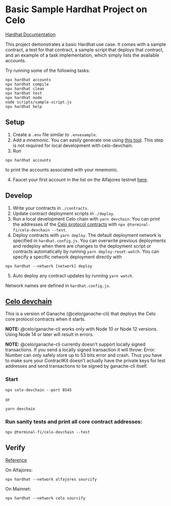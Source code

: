 # Basic Sample Hardhat Project on Celo

[Hardhat Documentation](https://hardhat.org/getting-started/#overview)

This project demonstrates a basic Hardhat use case. It comes with a sample contract, a test for that contract, a sample script that deploys that contract, and an example of a task implementation, which simply lists the available accounts.

Try running some of the following tasks:

```shell
npx hardhat accounts
npx hardhat compile
npx hardhat clean
npx hardhat test
npx hardhat node
node scripts/sample-script.js
npx hardhat help
```

## Setup

1. Create a `.env` file similar to `.envexample`. 
2. Add a mnemonic. You can easily generate one using [this tool](https://iancoleman.io/bip39/). This step is not required for local development with celo-devchain.
3. Run

```shell
npx hardhat accounts
```

to print the accounts associated with your mnemonic. 

4. Faucet your first account in the list on the Alfajores testnet [here](https://celo.org/developers/faucet).

## Develop

1. Write your contracts in `./contracts`.
2. Update contract deployment scripts in `./deploy`.
3. Run a local development Celo chain with `yarn devchain`. You can print the addresses of the [Celo protocol contracts](https://github.com/celo-org/celo-monorepo/tree/master/packages/protocol) with `npx @terminal-fi/celo-devchain --test`.
4. Deploy contracts with `yarn deploy`. The default deployment network is specified in `hardhat.config.js`. You can overwrite previous deployments and redeploy when there are changes to the deployment script or contracts automatically by running `yarn deploy-reset-watch`. You can specify a specific network deployment directly with


```shell
npx hardhat --network [network] deploy
```
  
5. Auto deploy any contract updates by running `yarn watch`.

Network names are defined in `hardhat.config.js`.

## [Celo devchain](https://github.com/terminal-fi/celo-devchain)

This is a version of Ganache (@celo/ganache-cli) that deploys the Celo core protocol contracts when it starts.

**NOTE:** @celo/ganache-cli works only with Node 10 or Node 12 versions. Using Node 14 or later will result in errors.

**NOTE:** @celo/ganache-cli currently doesn't support locally signed transactions. If you send a locally signed transaction it will throw: Error: Number can only safely store up to 53 bits error and crash. Thus you have to make sure your ContractKit doesn't actually have the private keys for test addresses and send transactions to be signed by ganache-cli itself.

### Start

```shell
npx celo-devchain --port 8545
```

or

```shell
yarn devchain
```

### Run sanity tests and print all core contract addresses:

```shell
npx @terminal-fi/celo-devchain --test
```

## Verify

[Reference](https://docs.celo.org/blog/hardhat-deploy-verify)

On Alfajores:

```shell
npx hardhat --network alfajores sourcify
```

On Mainnet:

```shell
npx hardhat --network celo sourcify
```

